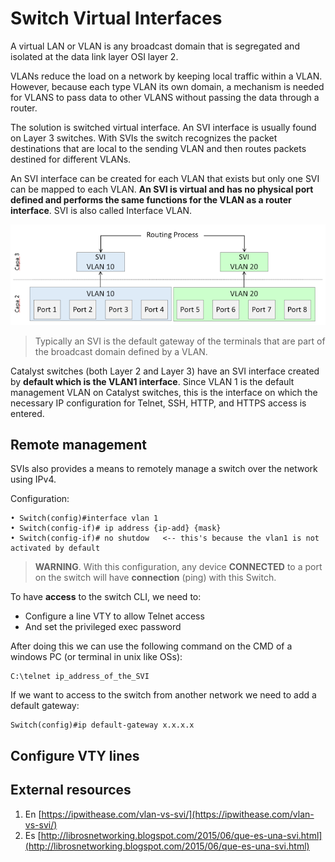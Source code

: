 # Switch Virtual Interfaces

A virtual LAN or VLAN is any broadcast domain that is segregated and isolated at the data link layer  OSI layer 2.

VLANs reduce the load on a network by keeping local traffic within a VLAN. However, because each type VLAN its own domain, a mechanism is needed for VLANS to pass data to other VLANS without passing the data through a router.

The solution is switched virtual interface. An SVI interface is usually found on Layer 3 switches. With SVIs the switch recognizes the packet destinations that are local to the sending VLAN and then routes packets destined for different VLANs.

An SVI interface can be created for each VLAN that exists but only one SVI can be mapped to each VLAN. **An SVI  is virtual and has no physical port defined and performs the same functions for the VLAN as a router interface**. SVI is also called Interface VLAN.

![svi_diagram.png](../img/svi_diagram.png)

> Typically an SVI is the default gateway of the terminals that are part of the broadcast domain defined by a VLAN.

Catalyst switches (both Layer 2 and Layer 3) have an SVI interface created by **default which is the VLAN1 interface**. Since VLAN 1 is the default management VLAN on Catalyst switches, this is the interface on which the necessary IP configuration for Telnet, SSH, HTTP, and HTTPS access is entered.

## Remote management

SVIs also provides a means to remotely manage a switch over the network using IPv4.

Configuration:

```
• Switch(config)#interface vlan 1
• Switch(config-if)# ip address {ip-add} {mask}
• Switch(config-if)# no shutdow   <-- this's because the vlan1 is not activated by default
```

> **WARNING**. With this configuration, any device **CONNECTED** to a port on the switch will have **connection** (ping) with this Switch.

To have **access** to the switch CLI, we need to:

- Configure a line VTY to allow Telnet access
- And set the privileged exec password

After doing this we can use the following command on the CMD of a windows PC (or terminal in unix like OSs):

```
C:\telnet ip_address_of_the_SVI
```

If we want to access to the switch from another network we need to add a default gateway:

```
Switch(config)#ip default-gateway x.x.x.x
```

## Configure VTY lines


## External resources

1. En [https://ipwithease.com/vlan-vs-svi/](https://ipwithease.com/vlan-vs-svi/)
2. Es [http://librosnetworking.blogspot.com/2015/06/que-es-una-svi.html](http://librosnetworking.blogspot.com/2015/06/que-es-una-svi.html)